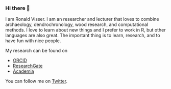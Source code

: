 ### Hi there 👋

I am Ronald Visser. I am an researcher and lecturer that loves to combine archaeology, dendrochronology, wood research, and computational methods. I love to learn about new things and I prefer to work in R, but other languages are also great. The important thing is to learn, research, and to have fun with nice people.

My research can be found on 
- [ORCID](https://orcid.org/0000-0001-6966-1729)
- [ResearchGate](https://www.researchgate.net/profile/Ronald-Visser-5)
- [Academia](https://saxion.academia.edu/RonaldVisser)

You can follow me on [Twitter](https://twitter.com/RonaldMVisser).
